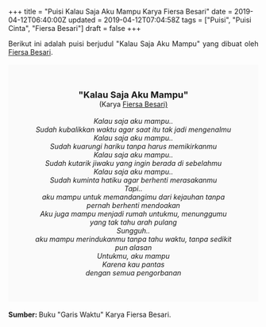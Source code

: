 +++
title = "Puisi Kalau Saja Aku Mampu Karya Fiersa Besari"
date = 2019-04-12T06:40:00Z
updated = 2019-04-12T07:04:58Z
tags = ["Puisi", "Puisi Cinta", "Fiersa Besari"]
draft = false
+++

<div dir="ltr" style="text-align: left;" trbidi="on"><div dir="ltr" style="text-align: left;" trbidi="on"><div dir="ltr" style="text-align: left;" trbidi="on"><div style="text-align: justify;">Berikut ini adalah puisi berjudul "Kalau Saja Aku Mampu" yang dibuat oleh <a href="https://www.youtube.com/user/fiersabesari" target="_blank">Fiersa Besari</a>. </div><br /><div style="background: #FAFAFA; font-size: 14px; height: auto; margin: 0 auto; padding: 50px; text-align: center; width: auto;"><span style="font-size: 18px;"><b>"Kalau Saja Aku Mampu"</b></span><br />(Karya <a href="https://www.sekata.web.id/tags/fiersa-besari" target="_blank">Fiersa Besari)</a> <br /><br /><i>Kalau saja aku mampu..<br />Sudah kubalikkan waktu agar saat itu tak jadi mengenalmu<br />Kalau saja aku mampu..<br />Sudah kuarungi hariku tanpa harus memikirkanmu<br />Kalau saja aku mampu..<br />Sudah kutarik jiwaku yang ingin berada di sebelahmu<br />Kalau saja aku mampu..<br />Sudah kuminta hatiku agar berhenti merasakanmu<br />Tapi..<br />aku mampu untuk memandangimu dari kejauhan tanpa pernah berhenti mendoakan<br />Aku juga mampu menjadi rumah untukmu, menunggumu yang tak tahu arah pulang<br />Sungguh..<br />aku mampu merindukanmu tanpa tahu waktu, tanpa sedikit pun alasan<br />Untukmu, aku mampu<br />Karena kau pantas<br />dengan semua pengorbanan<br /></i> </div></div></div><br /><div style="text-align: justify;"><b>Sumber: </b>Buku "Garis Waktu" Karya Fiersa Besari.</div></div>

